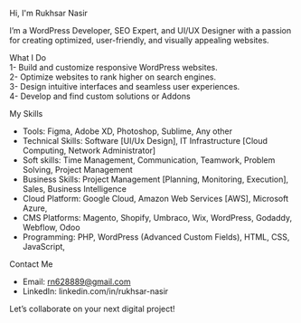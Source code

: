 Hi, I'm Rukhsar Nasir  

I’m a WordPress Developer, SEO Expert, and UI/UX Designer with a passion for creating optimized, user-friendly, and visually appealing websites.  

What I Do  
1- Build and customize responsive WordPress websites.  
2- Optimize websites to rank higher on search engines.  
3- Design intuitive interfaces and seamless user experiences.  
4- Develop and find custom solutions or Addons

My Skills  
- Tools:            Figma, Adobe XD, Photoshop, Sublime, Any other
- Technical Skills: Software [UI/Ux Design], IT Infrastructure [Cloud Computing, Network Administrator]
- Soft skills:      Time Management, Communication, Teamwork, Problem Solving, Project Management
- Business Skills:  Project Management [Planning, Monitoring, Execution], Sales, Business Intelligence
- Cloud Platform:   Google Cloud, Amazon Web Services [AWS], Microsoft Azure,  
- CMS Platforms:    Magento, Shopify, Umbraco, Wix, WordPress, Godaddy, Webflow, Odoo
- Programming:      PHP, WordPress (Advanced Custom Fields), HTML, CSS, JavaScript,


Contact Me  
- Email: rn628889@gmail.com 
- LinkedIn: linkedin.com/in/rukhsar-nasir 

Let’s collaborate on your next digital project!
